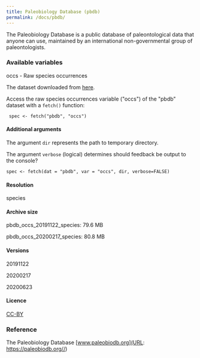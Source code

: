 ```yaml
---
title: Paleobiology Database (pbdb)
permalink: /docs/pbdb/
---
```

The Paleobiology Database is a public database of paleontological data that anyone can use, maintained by an international non-governmental group of paleontologists.


### Available variables 

occs - Raw species occurrences

The dataset downloaded from [here](https://paleobiodb.org/).

Access the raw species occurrences variable ("occs") of the "pbdb" dataset with a `fetch()` function:

```{r}
 spec <- fetch("pbdb", "occs")

```
#### Additional arguments

The argument `dir` represents the path to temporary directory. 

The argument `verbose` (logical) determines should feedback be output to the console?

```{r}
spec <- fetch(dat = "pbdb", var = "occs", dir, verbose=FALSE)

```


#### Resolution 

species

#### Archive size

pbdb_occs_20191122_species: 79.6 MB

pbdb_occs_20200217_species: 80.8 MB

#### Versions

20191122

20200217

20200623 



#### Licence


[CC-BY](https://opendefinition.org/licenses/cc-by/)


### Reference

The Paleobiology Database [www.paleobiodb.org](URL: https://paleobiodb.org//)
